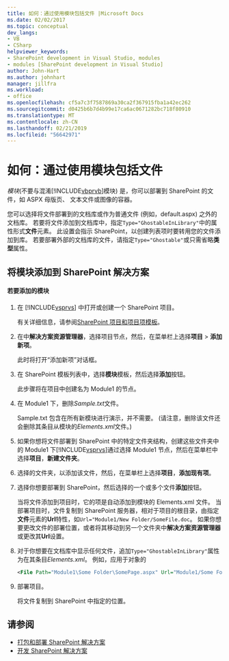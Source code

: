```yaml
---
title: 如何：通过使用模块包括文件 |Microsoft Docs
ms.date: 02/02/2017
ms.topic: conceptual
dev_langs:
- VB
- CSharp
helpviewer_keywords:
- SharePoint development in Visual Studio, modules
- modules [SharePoint development in Visual Studio]
author: John-Hart
ms.author: johnhart
manager: jillfra
ms.workload:
- office
ms.openlocfilehash: cf5a7c3f7587869a30ca2f367915fba1a42ec262
ms.sourcegitcommit: d0425b6b7d4b99e17ca6ac0671282bc718f80910
ms.translationtype: MT
ms.contentlocale: zh-CN
ms.lasthandoff: 02/21/2019
ms.locfileid: "56642971"
---
```

# <a name="how-to-include-files-by-using-a-module"></a>如何：通过使用模块包括文件
  *模块*(不要与混淆[!INCLUDE[vbprvb](../sharepoint/includes/vbprvb-md.md)]模块) 是，你可以部署到 SharePoint 的文件，如 ASPX 母版页、 文本文件或图像的容器。

 您可以选择将文件部署到的文档库或作为普通文件 (例如，default.aspx) 之外的文档库。 若要将文件添加到文档库中，指定`Type="GhostableInLibrary"`中的属性形式**文件**元素。 此设置会指示 SharePoint，以创建列表项时要转用您的文件添加到库。 若要部署外部的文档库的文件，请指定`Type="Ghostable"`或只需省略**类型**属性。

## <a name="add-a-module-to-a-sharepoint-solution"></a>将模块添加到 SharePoint 解决方案

#### <a name="to-add-a-module"></a>若要添加的模块

1.  在 [!INCLUDE[vsprvs](../sharepoint/includes/vsprvs-md.md)] 中打开或创建一个 SharePoint 项目。

     有关详细信息，请参阅[SharePoint 项目和项目项模板](../sharepoint/sharepoint-project-and-project-item-templates.md)。

2.  在中**解决方案资源管理器**，选择项目节点，然后，在菜单栏上选择**项目** > **添加新项**。

     此时将打开“添加新项”对话框。

3.  在 SharePoint 模板列表中，选择**模块**模板，然后选择**添加**按钮。

     此步骤将在项目中创建名为 Module1 的节点。

4.  在 Module1 下，删除*Sample.txt*文件。

     Sample.txt 包含在所有新模块进行演示，并不需要。 (请注意，删除该文件还会删除其条目从模块的*Elements.xml*文件。)

5.  如果你想将文件部署到 SharePoint 中的特定文件夹结构，创建这些文件夹中的 Module1 下[!INCLUDE[vsprvs](../sharepoint/includes/vsprvs-md.md)]通过选择 Module1 节点，然后在菜单栏中选择**项目**，**新建文件夹**。

6.  选择的文件夹，以添加该文件，然后，在菜单栏上选择**项目**，**添加现有项**。

7.  选择你想要部署到 SharePoint，然后选择的一个或多个文件**添加**按钮。

     当将文件添加到项目时，它的项是自动添加到模块的 Elements.xml 文件。 当部署项目时，文件复制到 SharePoint 服务器，相对于项目的根目录，由指定**文件**元素的**Url**特性，如`Url="Module1/New Folder/SomeFile.doc`。 如果你想要更改文件的部署位置，或者将其移动到另一个文件夹中**解决方案资源管理器**或更改其**Url**设置。

8.  对于你想要在文档库中显示任何文件，追加`Type="GhostableInLibrary"`属性为在其条目*Elements.xml*。 例如，应用于对象的

    ```xml
    <File Path="Module1\Some Folder\SomePage.aspx" Url="Module1/Some Folder/SomePage.aspx" Type="GhostableInLibrary" />
    ```

9. 部署项目。

     将文件复制到 SharePoint 中指定的位置。

## <a name="see-also"></a>请参阅
- [打包和部署 SharePoint 解决方案](../sharepoint/packaging-and-deploying-sharepoint-solutions.md)
- [开发 SharePoint 解决方案](../sharepoint/developing-sharepoint-solutions.md)
